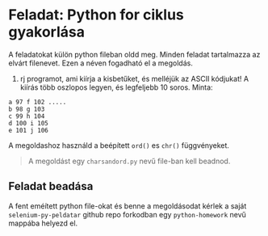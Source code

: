 # Feladat: Python for ciklus gyakorlása

A feladatokat külön python fileban oldd meg. Minden feladat tartalmazza az elvárt filenevet. Ezen a néven fogadható el a megoldás.

1) rj programot, ami kiírja a kisbetűket, és melléjük az ASCII kódjukat! A kiírás több
oszlopos legyen, és legfeljebb 10 soros. Minta:
```
a 97 f 102 .....
b 98 g 103
c 99 h 104
d 100 i 105
e 101 j 106
```
A megoldashoz használd a beépített `ord()` es `chr()` függvényeket.
> A megoldást egy `charsandord.py` nevű file-ban kell beadnod.

## Feladat beadása
A fent eméített python file-okat és benne a megoldásodat kérlek a saját `selenium-py-peldatar` github repo forkodban egy `python-homework` nevű mappába helyezd el.
